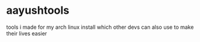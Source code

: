 # aayushtools
tools i made for my arch linux install which other devs can also use to make their lives easier
